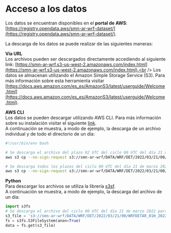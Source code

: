 # Acceso a los datos

Los datos se encuentran disponibles en el **portal de AWS**: [https://registry.opendata.aws/smn-ar-wrf-dataset/](https://registry.opendata.aws/smn-ar-wrf-dataset/).

La descarga de los datos se puede realizar de las siguientes maneras:

**Vía URL**<br />
Los archivos pueden ser descargados directamente accediendo al siguiente link: [https://smn-ar-wrf.s3-us-west-2.amazonaws.com/index.html](https://smn-ar-wrf.s3-us-west-2.amazonaws.com/index.html).<br />
Los datos se almacenan utilizando el Amazon Simple Storage Service (S3). Para más información sobre esta herramienta visitar [https://docs.aws.amazon.com/es_es/AmazonS3/latest/userguide/Welcome.html](https://docs.aws.amazon.com/es_es/AmazonS3/latest/userguide/Welcome.html).

**AWS CLI**<br /> 
Los datos se pueden descargar utilizando AWS CLI. Para más información sobre su instalación visitar el siguiente 
[link](https://docs.aws.amazon.com/cli/latest/userguide/getting-started-install.html).<br />
A continuación se muestra, a modo de ejemplo, la descarga de un archivo individual y de todo el directorio de un día:

```bash
#!/usr/bin/env bash

# Se descarga el archivo del plazo 02 UTC del ciclo 00 UTC del día 21 de marzo 2022 al directorio_salida:
aws s3 cp --no-sign-request s3://smn-ar-wrf/DATA/WRF/DET/2022/03/21/00/WRFDETAR_01H_20220321_00_002.nc directorio_salida

# Se descarga todos los plazos del ciclo 00 UTC del día 21 de marzo 2022 al directorio_salida:
aws s3 cp --no-sign-request s3://smn-ar-wrf/DATA/WRF/DET/2022/03/21/00/ --recursive directorio_salida
```

**Python**<br />
Para descargar los archivos se utiliza la librería [s3sf](https://pypi.org/project/s3fs/). <br />
A continuación se muestra, a modo de ejemplo, la descarga del archivo de un día:


```python
import s3fs
# Se descarga el archivo del ciclo 00 UTC del día 21 de marzo 2022 para el plazo 0 
s3_file = 's3://smn-ar-wrf/DATA/WRF/DET/2022/03/21/00/WRFDETAR_01H_20220321_00_000.nc' 
fs = s3fs.S3FileSystem(anon=True)
data = fs.get(s3_file)
```

